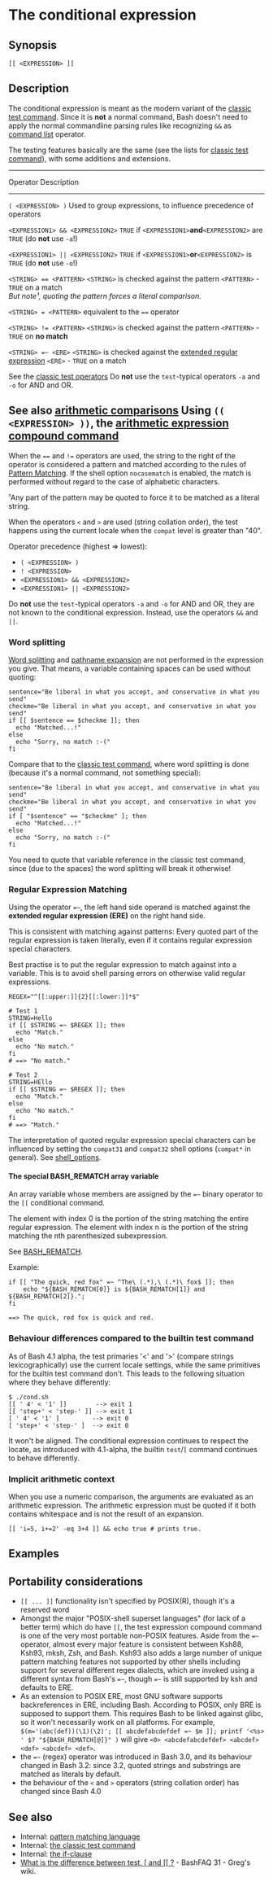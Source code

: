 # The conditional expression

## Synopsis

    [[ <EXPRESSION> ]]

## Description

The conditional expression is meant as the modern variant of the
[classic test command](../../commands/classictest.md). Since it is **not** a
normal command, Bash doesn't need to apply the normal commandline
parsing rules like recognizing `&&` as [command
list](../../syntax/basicgrammar.md#lists) operator.

The testing features basically are the same (see the lists for [classic
test command](../../commands/classictest.md)), with some additions and
extensions.

  -----------------------------------------------------------------------------------------------------------------------------------------------------------------------------------------------------------------------------------
  Operator                                                             Description
  -------------------------------------------------------------------- --------------------------------------------------------------------------------------------------------------------------------------------------------------
  `( <EXPRESSION> )`                                                   Used to group expressions, to influence precedence of operators

  `<EXPRESSION1> && <EXPRESSION2>`                                     `TRUE` if `<EXPRESSION1>`**and**`<EXPRESSION2>` are `TRUE` (do **not** use `-a`!)

  `<EXPRESSION1> || <EXPRESSION2>`                                     `TRUE` if `<EXPRESSION1>`**or**`<EXPRESSION2>` is `TRUE` (do **not** use `-o`!)

  `<STRING> == <PATTERN>`                                              `<STRING>` is checked against the pattern `<PATTERN>` - `TRUE` on a match\
                                                                       *But note¹, quoting the pattern forces a literal comparison.*

  `<STRING> = <PATTERN>`                                               equivalent to the `==` operator

  `<STRING> != <PATTERN>`                                              `<STRING>` is checked against the pattern `<PATTERN>` - `TRUE` on **no match**

  `<STRING> =~ <ERE>`                                                  `<STRING>` is checked against the [extended regular expression](https://en.wikipedia.org/wiki/Regular_expression#POSIX_extended) `<ERE>` - `TRUE` on a match

  See the [classic test operators](../../commands/classictest.md#file_tests)   Do **not** use the `test`-typical operators `-a` and `-o` for AND and OR.

  See also [arithmetic comparisons](../../syntax/arith_expr.md#comparisons)    Using `(( <EXPRESSION> ))`, the [arithmetic expression compound command](../../syntax/ccmd/arithmetic_eval.md)
  -----------------------------------------------------------------------------------------------------------------------------------------------------------------------------------------------------------------------------------

When the `==` and `!=` operators are used, the string to the right of
the operator is considered a pattern and matched according to the rules
of [Pattern Matching](../../syntax/pattern.md). If the shell option
`nocasematch` is enabled, the match is performed without regard to the
case of alphabetic characters.

¹Any part of the pattern may be quoted to force it to be matched as a
literal string.

When the operators `<` and `>` are used (string collation order), the
test happens using the current locale when the `compat` level is greater
than \"40\".

Operator precedence (highest => lowest):

-   `( <EXPRESSION> )`
-   `! <EXPRESSION>`
-   `<EXPRESSION1> && <EXPRESSION2>`
-   `<EXPRESSION1> || <EXPRESSION2>`

Do **not** use the `test`-typical operators `-a` and `-o` for AND and
OR, they are not known to the conditional expression. Instead, use the
operators `&&` and `||`.

### Word splitting

[Word splitting](../../syntax/expansion/wordsplit.md) and [pathname
expansion](../../syntax/expansion/globs.md) are not performed in the expression
you give. That means, a variable containing spaces can be used without
quoting:

    sentence="Be liberal in what you accept, and conservative in what you send"
    checkme="Be liberal in what you accept, and conservative in what you send"
    if [[ $sentence == $checkme ]]; then
      echo "Matched...!"
    else
      echo "Sorry, no match :-("
    fi

Compare that to the [classic test command](../../commands/classictest.md), where
word splitting is done (because it's a normal command, not something
special):

    sentence="Be liberal in what you accept, and conservative in what you send"
    checkme="Be liberal in what you accept, and conservative in what you send"
    if [ "$sentence" == "$checkme" ]; then
      echo "Matched...!"
    else
      echo "Sorry, no match :-("
    fi

You need to quote that variable reference in the classic test command,
since (due to the spaces) the word splitting will break it otherwise!

### Regular Expression Matching

Using the operator `=~`, the left hand side operand is matched against
the **extended regular expression (ERE)** on the right hand side.

This is consistent with matching against patterns: Every quoted part of
the regular expression is taken literally, even if it contains regular
expression special characters.

Best practise is to put the regular expression to match against into a
variable. This is to avoid shell parsing errors on otherwise valid
regular expressions.

    REGEX="^[[:upper:]]{2}[[:lower:]]*$"

    # Test 1
    STRING=Hello
    if [[ $STRING =~ $REGEX ]]; then
      echo "Match."
    else
      echo "No match."
    fi
    # ==> "No match."

    # Test 2
    STRING=HEllo
    if [[ $STRING =~ $REGEX ]]; then
      echo "Match."
    else
      echo "No match."
    fi
    # ==> "Match."

The interpretation of quoted regular expression special characters can
be influenced by setting the `compat31` and `compat32` shell options
(`compat*` in general). See [shell_options](../../internals/shell_options.md).

#### The special BASH_REMATCH array variable

An array variable whose members are assigned by the `=~` binary operator
to the `[[` conditional command.

The element with index 0 is the portion of the string matching the
entire regular expression. The element with index n is the portion of
the string matching the nth parenthesized subexpression.

See [BASH_REMATCH](../../syntax/shellvars.md#bash_rematch).

Example:

    if [[ "The quick, red fox" =~ ^The\ (.*),\ (.*)\ fox$ ]]; then
        echo "${BASH_REMATCH[0]} is ${BASH_REMATCH[1]} and ${BASH_REMATCH[2]}.";
    fi

    ==> The quick, red fox is quick and red.

### Behaviour differences compared to the builtin test command

As of Bash 4.1 alpha, the test primaries \'<\' and \'>\' (compare
strings lexicographically) use the current locale settings, while the
same primitives for the builtin test command don't. This leads to the
following situation where they behave differently:

    $ ./cond.sh
    [[ ' 4' < '1' ]]        --> exit 1
    [[ 'step+' < 'step-' ]] --> exit 1
    [ ' 4' < '1' ]         --> exit 0
    [ 'step+' < 'step-' ]  --> exit 0

It won't be aligned. The conditional expression continues to respect
the locate, as introduced with 4.1-alpha, the builtin `test`/`[` command
continues to behave differently.

### Implicit arithmetic context

When you use a numeric comparison, the arguments are evaluated as an
arithmetic expression. The arithmetic expression must be quoted if it
both contains whitespace and is not the result of an expansion.

    [[ 'i=5, i+=2' -eq 3+4 ]] && echo true # prints true.

## Examples

## Portability considerations

-   `[[ ... ]]` functionality isn't specified by POSIX(R), though it's
    a reserved word
-   Amongst the major \"POSIX-shell superset languages\" (for lack of a
    better term) which do have `[[`, the test expression compound
    command is one of the very most portable non-POSIX features. Aside
    from the `=~` operator, almost every major feature is consistent
    between Ksh88, Ksh93, mksh, Zsh, and Bash. Ksh93 also adds a large
    number of unique pattern matching features not supported by other
    shells including support for several different regex dialects, which
    are invoked using a different syntax from Bash's `=~`, though `=~`
    is still supported by ksh and defaults to ERE.
-   As an extension to POSIX ERE, most GNU software supports
    backreferences in ERE, including Bash. According to POSIX, only BRE
    is supposed to support them. This requires Bash to be linked against
    glibc, so it won't necessarily work on all platforms. For example,
    `$(m='(abc(def))(\1)(\2)'; [[ abcdefabcdefdef =~ $m ]]; printf '<%s> ' $? "${BASH_REMATCH[@]}" )`
    will give `<0> <abcdefabcdefdef> <abcdef> <def> <abcdef> <def>`.
-   the `=~` (regex) operator was introduced in Bash 3.0, and its
    behaviour changed in Bash 3.2: since 3.2, quoted strings and
    substrings are matched as literals by default.
-   the behaviour of the `<` and `>` operators (string collation order)
    has changed since Bash 4.0

## See also

-   Internal: [pattern matching language](../../syntax/pattern.md)
-   Internal: [the classic test command](../../commands/classictest.md)
-   Internal: [the if-clause](../../syntax/ccmd/if_clause.md)
-   [What is the difference between test, \[ and \[\[
    ?](http://mywiki.wooledge.org/BashFAQ/031) - BashFAQ 31 - Greg's
    wiki.
